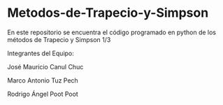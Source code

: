 # Metodos-de-Trapecio-y-Simpson

En este repositorio se encuentra el código programado en python de los métodos de Trapecio y Simpson 1/3

Integrantes del Equipo:

José Mauricio Canul Chuc

Marco Antonio Tuz Pech

Rodrigo Ángel Poot Poot
